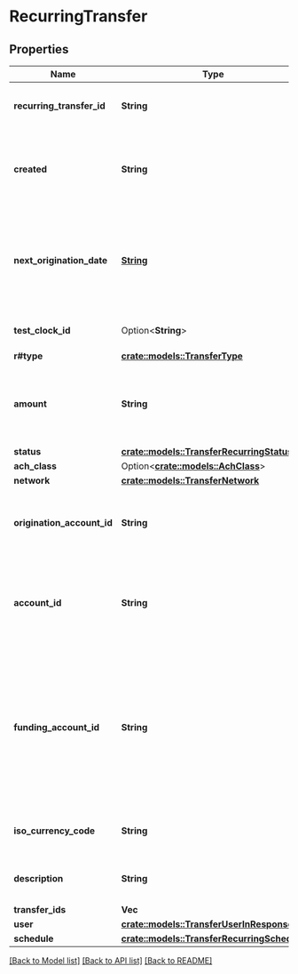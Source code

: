 # RecurringTransfer

## Properties

Name | Type | Description | Notes
------------ | ------------- | ------------- | -------------
**recurring_transfer_id** | **String** | Plaid’s unique identifier for a recurring transfer. | 
**created** | **String** | The datetime when this transfer was created. This will be of the form `2006-01-02T15:04:05Z` | 
**next_origination_date** | [**String**](string.md) | A date in [ISO 8601](https://wikipedia.org/wiki/ISO_8601) format (YYYY-MM-DD).  The next transfer origination date after bank holiday adjustment. | 
**test_clock_id** | Option<**String**> | Plaid’s unique identifier for a test clock. | [optional]
**r#type** | [**crate::models::TransferType**](TransferType.md) |  | 
**amount** | **String** | The amount of the transfer (decimal string with two digits of precision e.g. \"10.00\"). | 
**status** | [**crate::models::TransferRecurringStatus**](TransferRecurringStatus.md) |  | 
**ach_class** | Option<[**crate::models::AchClass**](ACHClass.md)> |  | [optional]
**network** | [**crate::models::TransferNetwork**](TransferNetwork.md) |  | 
**origination_account_id** | **String** | Plaid’s unique identifier for the origination account that was used for this transfer. | 
**account_id** | **String** | The Plaid `account_id` corresponding to the end-user account that will be debited or credited. | 
**funding_account_id** | **String** | The id of the funding account to use, available in the Plaid Dashboard. This determines which of your business checking accounts will be credited or debited. | 
**iso_currency_code** | **String** | The currency of the transfer amount, e.g. \"USD\" | 
**description** | **String** | The description of the recurring transfer. | 
**transfer_ids** | **Vec<String>** |  | 
**user** | [**crate::models::TransferUserInResponse**](TransferUserInResponse.md) |  | 
**schedule** | [**crate::models::TransferRecurringSchedule**](TransferRecurringSchedule.md) |  | 

[[Back to Model list]](../README.md#documentation-for-models) [[Back to API list]](../README.md#documentation-for-api-endpoints) [[Back to README]](../README.md)


